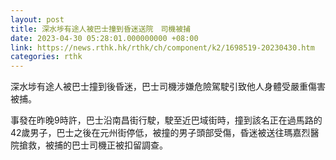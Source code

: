 ```yaml
---
layout: post
title: 深水埗有途人被巴士撞到昏迷送院　司機被捕
date: 2023-04-30 05:28:01.000000000 +08:00
link: https://news.rthk.hk/rthk/ch/component/k2/1698519-20230430.htm
categories: rthk
---
```


深水埗有途人被巴士撞到後昏迷，巴士司機涉嫌危險駕駛引致他人身體受嚴重傷害被捕。

事發在昨晚9時許，巴士沿南昌街行駛，駛至近巴域街時，撞到該名正在過馬路的42歲男子，巴士之後在元州街停低，被撞的男子頭部受傷，昏迷被送往瑪嘉烈醫院搶救，被捕的巴士司機正被扣留調查。
